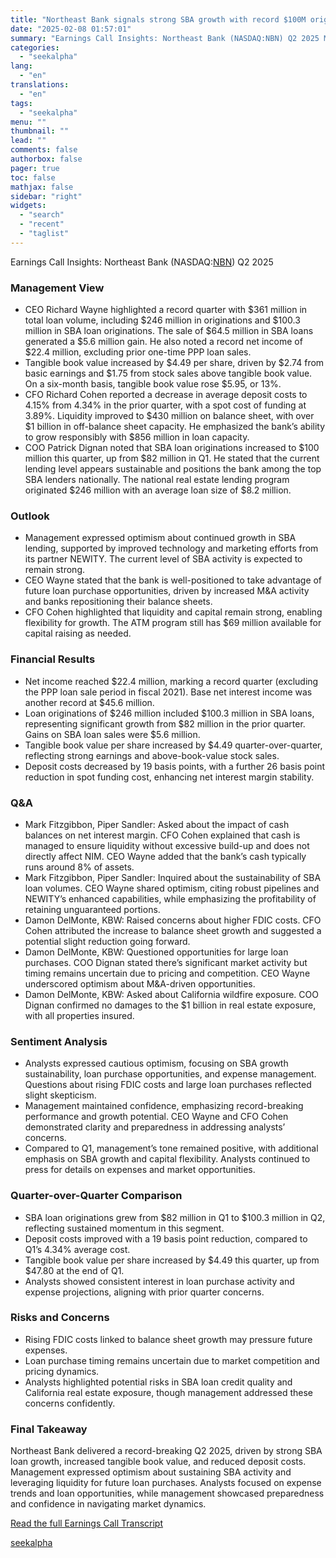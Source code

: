 ```yaml
---
title: "Northeast Bank signals strong SBA growth with record $100M originations in Q2 2025"
date: "2025-02-08 01:57:01"
summary: "Earnings Call Insights: Northeast Bank (NASDAQ:NBN) Q2 2025 Management View CEO Richard Wayne highlighted a record quarter with $361 million in total loan volume, including $246 million in originations and $100.3 million in SBA loan originations. The sale of $64.5 million in SBA loans generated a $5.6 million gain. He..."
categories:
  - "seekalpha"
lang:
  - "en"
translations:
  - "en"
tags:
  - "seekalpha"
menu: ""
thumbnail: ""
lead: ""
comments: false
authorbox: false
pager: true
toc: false
mathjax: false
sidebar: "right"
widgets:
  - "search"
  - "recent"
  - "taglist"
---
```


Earnings Call Insights: Northeast Bank (NASDAQ:[NBN](https://seekingalpha.com/symbol/NBN "Northeast Bank")) Q2 2025

### Management View

* CEO Richard Wayne highlighted a record quarter with $361 million in total loan volume, including $246 million in originations and $100.3 million in SBA loan originations. The sale of $64.5 million in SBA loans generated a $5.6 million gain. He also noted a record net income of $22.4 million, excluding prior one-time PPP loan sales.
* Tangible book value increased by $4.49 per share, driven by $2.74 from basic earnings and $1.75 from stock sales above tangible book value. On a six-month basis, tangible book value rose $5.95, or 13%.
* CFO Richard Cohen reported a decrease in average deposit costs to 4.15% from 4.34% in the prior quarter, with a spot cost of funding at 3.89%. Liquidity improved to $430 million on balance sheet, with over $1 billion in off-balance sheet capacity. He emphasized the bank’s ability to grow responsibly with $856 million in loan capacity.
* COO Patrick Dignan noted that SBA loan originations increased to $100 million this quarter, up from $82 million in Q1. He stated that the current lending level appears sustainable and positions the bank among the top SBA lenders nationally. The national real estate lending program originated $246 million with an average loan size of $8.2 million.

### Outlook

* Management expressed optimism about continued growth in SBA lending, supported by improved technology and marketing efforts from its partner NEWITY. The current level of SBA activity is expected to remain strong.
* CEO Wayne stated that the bank is well-positioned to take advantage of future loan purchase opportunities, driven by increased M&A activity and banks repositioning their balance sheets.
* CFO Cohen highlighted that liquidity and capital remain strong, enabling flexibility for growth. The ATM program still has $69 million available for capital raising as needed.

### Financial Results

* Net income reached $22.4 million, marking a record quarter (excluding the PPP loan sale period in fiscal 2021). Base net interest income was another record at $45.6 million.
* Loan originations of $246 million included $100.3 million in SBA loans, representing significant growth from $82 million in the prior quarter. Gains on SBA loan sales were $5.6 million.
* Tangible book value per share increased by $4.49 quarter-over-quarter, reflecting strong earnings and above-book-value stock sales.
* Deposit costs decreased by 19 basis points, with a further 26 basis point reduction in spot funding cost, enhancing net interest margin stability.

### Q&A

* Mark Fitzgibbon, Piper Sandler: Asked about the impact of cash balances on net interest margin. CFO Cohen explained that cash is managed to ensure liquidity without excessive build-up and does not directly affect NIM. CEO Wayne added that the bank’s cash typically runs around 8% of assets.
* Mark Fitzgibbon, Piper Sandler: Inquired about the sustainability of SBA loan volumes. CEO Wayne shared optimism, citing robust pipelines and NEWITY’s enhanced capabilities, while emphasizing the profitability of retaining unguaranteed portions.
* Damon DelMonte, KBW: Raised concerns about higher FDIC costs. CFO Cohen attributed the increase to balance sheet growth and suggested a potential slight reduction going forward.
* Damon DelMonte, KBW: Questioned opportunities for large loan purchases. COO Dignan stated there’s significant market activity but timing remains uncertain due to pricing and competition. CEO Wayne underscored optimism about M&A-driven opportunities.
* Damon DelMonte, KBW: Asked about California wildfire exposure. COO Dignan confirmed no damages to the $1 billion in real estate exposure, with all properties insured.

### Sentiment Analysis

* Analysts expressed cautious optimism, focusing on SBA growth sustainability, loan purchase opportunities, and expense management. Questions about rising FDIC costs and large loan purchases reflected slight skepticism.
* Management maintained confidence, emphasizing record-breaking performance and growth potential. CEO Wayne and CFO Cohen demonstrated clarity and preparedness in addressing analysts’ concerns.
* Compared to Q1, management’s tone remained positive, with additional emphasis on SBA growth and capital flexibility. Analysts continued to press for details on expenses and market opportunities.

### Quarter-over-Quarter Comparison

* SBA loan originations grew from $82 million in Q1 to $100.3 million in Q2, reflecting sustained momentum in this segment.
* Deposit costs improved with a 19 basis point reduction, compared to Q1’s 4.34% average cost.
* Tangible book value per share increased by $4.49 this quarter, up from $47.80 at the end of Q1.
* Analysts showed consistent interest in loan purchase activity and expense projections, aligning with prior quarter concerns.

### Risks and Concerns

* Rising FDIC costs linked to balance sheet growth may pressure future expenses.
* Loan purchase timing remains uncertain due to market competition and pricing dynamics.
* Analysts highlighted potential risks in SBA loan credit quality and California real estate exposure, though management addressed these concerns confidently.

### Final Takeaway

Northeast Bank delivered a record-breaking Q2 2025, driven by strong SBA loan growth, increased tangible book value, and reduced deposit costs. Management expressed optimism about sustaining SBA activity and leveraging liquidity for future loan purchases. Analysts focused on expense trends and loan opportunities, while management showcased preparedness and confidence in navigating market dynamics.

[Read the full Earnings Call Transcript](https://seekingalpha.com/symbol/NBN/earnings/transcripts)

[seekalpha](https://seekingalpha.com/news/4405355-northeast-bank-signals-strong-sba-growth-with-record-100m-originations-in-q2-2025)
